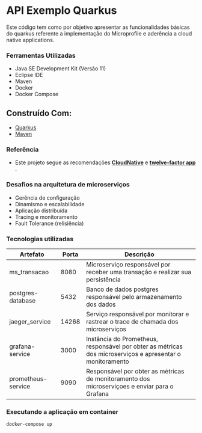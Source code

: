 
# API Exemplo Quarkus

Este código tem como por objetivo apresentar as funcionalidades básicas do quarkus referente a implementação do 
Microprofile e aderência a cloud native applications.

### Ferramentas Utilizadas

- Java SE Development Kit (Versão 11)
- Eclipse IDE
- Maven
- Docker
- Docker Compose

## Construído Com:

- [Quarkus](https://quarkus.io/)
- [Maven](https://maven.apache.org/)



### Referência

- Este projeto segue as recomendações [**CloudNative**](https://www.cncf.io/) e [**twelve-factor app**](https://12factor.net/) . 


### Desafios na arquitetura de microserviços

- Gerência de configuração
- Dinamismo e escalabilidade
- Aplicação distribuída
- Tracing e monitoramento
- Fault Tolerance (relisiência)

### Tecnologias utilizadas

| Artefato                        |Porta  | Descrição  |
|---------------------------------|------ |-----|
| ms_transacao                    | 8080  | Microserviço responsável por receber uma transação e realizar sua persistência |
| postgres-database               | 5432  | Banco de dados postgres responsável pelo armazenamento dos dados  |
| jaeger_service                  | 14268 | Serviço responsável por monitorar e rastrear o trace de chamada dos microserviços  |
| grafana-service                 | 3000  | Instância do Prometheus, responsável por obter as métricas dos microserviços e apresentar o monitoramento |
| prometheus-service              | 9090  | Responsável por obter as métricas de monitoramento dos microserviçoes e enviar para o Grafana  |


### Executando a aplicação em container

```sh
docker-compose up
```

